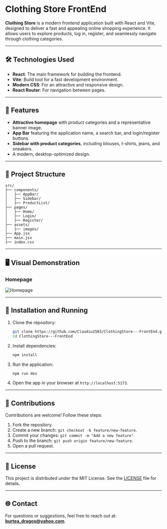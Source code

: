 
# Clothing Store FrontEnd

**Clothing Store** is a modern frontend application built with React and Vite, designed to deliver a fast and appealing online shopping experience. It allows users to explore products, log in, register, and seamlessly navigate through clothing categories.

---

## 🛠️ Technologies Used
- **React**: The main framework for building the frontend.
- **Vite**: Build tool for a fast development environment.
- **Modern CSS**: For an attractive and responsive design.
- **React Router**: For navigation between pages.

---

## 🚀 Features
- **Attractive homepage** with product categories and a representative banner image.
- **App Bar** featuring the application name, a search bar, and login/register buttons.
- **Sidebar with product categories**, including blouses, t-shirts, jeans, and sneakers.
- A modern, desktop-optimized design.

---

## 📂 Project Structure
```plaintext
src/
├── components/
│   ├── AppBar/
│   ├── Sidebar/
│   ├── ProductList/
├── pages/
│   ├── Home/
│   ├── Login/
│   ├── Register/
├── assets/
│   ├── images/
├── App.jsx
├── main.jsx
├── index.css
```

---

## 🖥️ Visual Demonstration
### Homepage
![Homepage](./A_modern,_desktop-oriented_homepage_for_a_clothing.png)

---

## 🔧 Installation and Running
1. Clone the repository:
   ```bash
   git clone https://github.com/Claudiu1503/ClothingStore---FrontEnd.git
   cd ClothingStore---FrontEnd
   ```

2. Install dependencies:
   ```bash
   npm install
   ```

3. Run the application:
   ```bash
   npm run dev
   ```

4. Open the app in your browser at `http://localhost:5173`.

---

## 🤝 Contributions
Contributions are welcome! Follow these steps:
1. Fork the repository.
2. Create a new branch: `git checkout -b feature/new-feature`.
3. Commit your changes: `git commit -m "Add a new feature"`.
4. Push to the branch: `git push origin feature/new-feature`.
5. Open a pull request.

---

## 📄 License
This project is distributed under the MIT License. See the [LICENSE](LICENSE) file for details.

---

## 🌐 Contact
For questions or suggestions, feel free to reach out at: **burtea_dragos@yahoo.com**.
